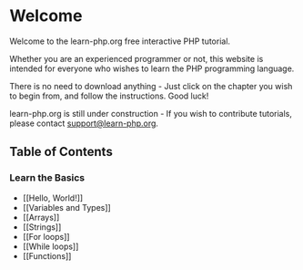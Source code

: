 # Welcome

Welcome to the learn-php.org free interactive PHP tutorial.

Whether you are an experienced programmer or not, this website is intended for everyone who wishes to learn the PHP programming language.

There is no need to download anything - Just click on the chapter you wish to begin from, and follow the instructions. Good luck!

learn-php.org is still under construction - If you wish to contribute tutorials, please contact support@learn-php.org.

Table of Contents
-----------------

### Learn the Basics

- [[Hello, World!]]
- [[Variables and Types]]
- [[Arrays]]
- [[Strings]]
- [[For loops]]
- [[While loops]]
- [[Functions]]

